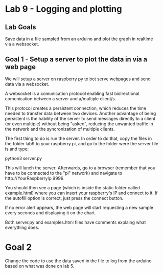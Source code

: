 # Lab 9 - Logging and plotting

## Lab Goals

Save data in a file sampled from an arduino and plot the graph in realtime via a websocket.

## Goal 1 - Setup a server to plot the data in via a web page

We will setup a server on raspberry py to bot serve webpages and send data via a websocket.

A websocket is a comunication protocol enabling fast bidirectional comunication between a server and a/multiple client/s.

This protocol creates a persistent connection, which reduces the time needed to transfer data between two devices. Another advantage of being persistent is the hability of the server to send messages directly to a client (or even multiple) without being "asked", reducing the unwanted traffic in the network and the syncronization of multiple clients.


The first thing to do is run the server. In order to do that, copy the files in the folder lab9 to your raspberry pi, and go to the folder were the server file is and type:

python3 server.py

This will lunch the server. Afterwards, go to a browser (remember that you have to be connected to the "pi" network) and navigate to http://YourRaspberryIp:9999.

You should then see a page (which is inside the static folder called example.html) where you can insert your raspberry's IP and connect to it. If the autofill option is correct, just press the connect button.

If no error alert appears, the web page will start requesting a new sample every seconds and displaying it on the chart.

Both server.py and examples.html files have comments explaing what everything does.



# Goal 2

Change the code to use the data saved in the file to log from the arduino based on what was done on lab 5.

